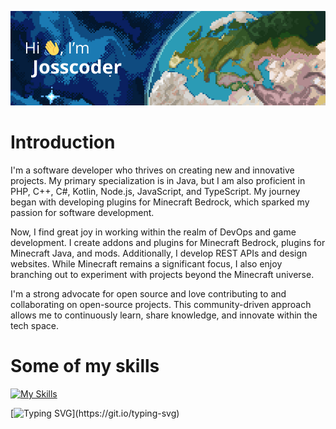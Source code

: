 ![Header](header.png)

# Introduction
I'm a software developer who thrives on creating new and innovative projects. My primary specialization is in Java, but I am also proficient in PHP, C++, C#, Kotlin, Node.js, JavaScript, and TypeScript. My journey began with developing plugins for Minecraft Bedrock, which sparked my passion for software development.

Now, I find great joy in working within the realm of DevOps and game development. I create addons and plugins for Minecraft Bedrock, plugins for Minecraft Java, and mods. Additionally, I develop REST APIs and design websites. While Minecraft remains a significant focus, I also enjoy branching out to experiment with projects beyond the Minecraft universe.

I'm a strong advocate for open source and love contributing to and collaborating on open-source projects. This community-driven approach allows me to continuously learn, share knowledge, and innovate within the tech space.

# Some of my skills
[![My Skills](https://skillicons.dev/icons?i=java,androidstudio,kotlin,c,cpp,cs,dotnet,docker,kubernetes,js,ts,linux,react,nextjs,express,laravel,graphql,nestjs,sqlite,mysql,mongo,redis,bots,discord,nginx,cloudflare,vercel,grafana,git,github,nodejs,npm,maven,gradle,vscode,sublime,idea,webstorm,clion,phpstorm,rider,postman,ps,powershell,rabbitmq,vim&perline=10)](https://skillicons.dev)


[![Typing SVG](https://readme-typing-svg.demolab.com?font=Kanit&weight=600&size=20&duration=3000&pause=1000&color=FE9900&random=false&width=435&lines=In+this+profile+we+love+free+code;Thanks.)](https://git.io/typing-svg)
